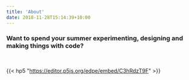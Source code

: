 ```yaml
---
title: 'About'
date: 2018-11-28T15:14:39+10:00
---
```



### Want to spend your summer experimenting, designing and making things with code?

<br/>

{{< hp5 "https://editor.p5js.org/edpe/embed/C3hRdzT9F" >}}

